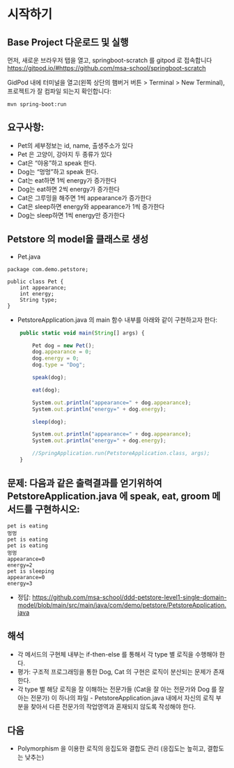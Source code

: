 # 시작하기

## Base Project 다운로드 및 실행
먼저, 새로운 브라우저 탭을 열고, springboot-scratch 를 gitpod 로 접속합니다
https://gitpod.io/#https://github.com/msa-school/springboot-scratch

GidPod 내에 터미널을 열고(왼쪽 상단의 햄버거 버튼 > Terminal > New Terminal), 프로젝트가 잘 컴파일 되는지 확인합니다:
```
mvn spring-boot:run
```


## 요구사항:
- Pet의 세부정보는 id, name, 출생주소가 있다
- Pet 은 고양이, 강아지 두 종류가 있다
- Cat은 “야옹”하고 speak 한다.
- Dog는 “멍멍”하고 speak 한다.
- Cat는 eat하면 1씩 energy가 증가한다
- Dog는 eat하면 2씩 energy가 증가한다
- Cat은 그루밍을 해주면 1씩 appearance가 증가한다
- Cat은 sleep하면 energy와 appearance가 1씩 증가한다
- Dog는 sleep하면 1씩 energy만 증가한다


## Petstore 의 model을 클래스로 생성
- Pet.java
```
package com.demo.petstore;

public class Pet {
    int appearance;
    int energy;
    String type;
}
```

- PetstoreApplication.java 의 main 함수 내부를 아래와 같이 구현하고자 한다:
```javascript
	public static void main(String[] args) {

		Pet dog = new Pet();
		dog.appearance = 0;
		dog.energy = 0;
		dog.type = "Dog";

		speak(dog);

		eat(dog);

		System.out.println("appearance=" + dog.appearance);
		System.out.println("energy=" + dog.energy);

		sleep(dog);

		System.out.println("appearance=" + dog.appearance);
		System.out.println("energy=" + dog.energy);

		//SpringApplication.run(PetstoreApplication.class, args);
	}
```

## 문제: 다음과 같은 출력결과를 얻기위하여 PetstoreApplication.java 에 speak, eat, groom 메서드를 구현하시오:
```
pet is eating
멍멍
pet is eating
pet is eating
멍멍
appearance=0
energy=2
pet is sleeping
appearance=0
energy=3
```
- 정답: https://github.com/msa-school/ddd-petstore-level1-single-domain-model/blob/main/src/main/java/com/demo/petstore/PetstoreApplication.java

## 해석
- 각 메서드의 구현체 내부는 if-then-else 를 통해서 각 type 별 로직을 수행해야 한다.
- 평가: 구조적 프로그래밍을 통한 Dog, Cat 의 구현은 로직이 분산되는 문제가 존재한다. 
- 각 type 별 해당 로직을 잘 이해하는 전문가들 (Cat을 잘 아는 전문가와 Dog 를 잘 아는 전문가) 이 하나의 파일 - PetstoreApplication.java 내에서 자신의 로직 부분을 찾아서 다른 전문가의 작업영역과 혼재되지 않도록 작성해야 한다. 

## 다음
- Polymorphism 을 이용한 로직의 응집도와 결합도 관리 (응집도는 높히고, 결합도는 낮추는)

